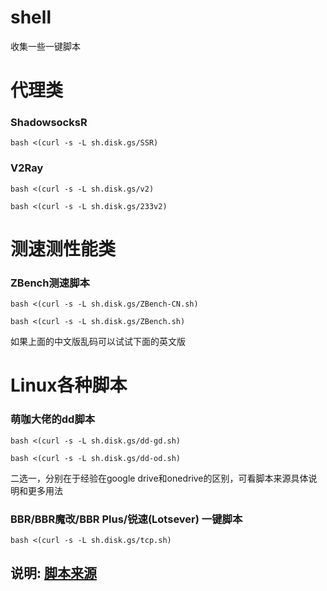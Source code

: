 # shell
收集一些一键脚本


# 代理类

### ShadowsocksR
```
bash <(curl -s -L sh.disk.gs/SSR)
```

### V2Ray
```
bash <(curl -s -L sh.disk.gs/v2)
```
```
bash <(curl -s -L sh.disk.gs/233v2)
```

# 测速测性能类

### ZBench测速脚本
```
bash <(curl -s -L sh.disk.gs/ZBench-CN.sh)
```
```
bash <(curl -s -L sh.disk.gs/ZBench.sh)
```
如果上面的中文版乱码可以试试下面的英文版




# Linux各种脚本

### 萌咖大佬的dd脚本
```
bash <(curl -s -L sh.disk.gs/dd-gd.sh)
```
```
bash <(curl -s -L sh.disk.gs/dd-od.sh)
```
二选一，分别在于经验在google drive和onedrive的区别，可看脚本来源具体说明和更多用法

### BBR/BBR魔改/BBR Plus/锐速(Lotsever) 一键脚本
```
bash <(curl -s -L sh.disk.gs/tcp.sh)
```





## 说明: [脚本来源](/脚本来源.md)
